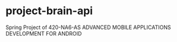 # project-brain-api
Spring Project of 420-NA6-AS ADVANCED MOBILE APPLICATIONS DEVELOPMENT FOR ANDROID
